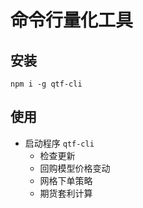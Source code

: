 # 命令行量化工具

## 安装

`npm i -g qtf-cli`

## 使用

- 启动程序 `qtf-cli`
  - 检查更新
  - 回购模型价格变动
  - 网格下单策略
  - 期货套利计算
